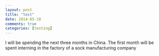 ```yaml
---
layout: post
title: "test"
date: 2014-05-10
comments: true
categories: [testing]
---
```


I will be spending the next three months in China. The first month will be spent interning in the factory of a sock manufacturing company
